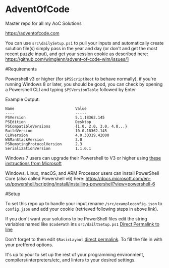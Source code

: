 # AdventOfCode
Master repo for all my AoC Solutions

https://adventofcode.com

You can use `src\dailySetup.ps1` to pull your inputs and automatically create solution file(s) simply pass in the year and day (or don't and get the most recent puzzle input), and get your session cookie as described here: https://github.com/wimglenn/advent-of-code-wim/issues/1

#Requirements

Powershell v3 or higher (for `$PSScriptRoot` to behave normally), if you're running Windows 8 or later, you should be good, you can check by opening a Powershell CLI and typing `$PSVersionTable` followed by Enter

Example Output:

```
Name                           Value
----                           -----
PSVersion                      5.1.18362.145
PSEdition                      Desktop
PSCompatibleVersions           {1.0, 2.0, 3.0, 4.0...}
BuildVersion                   10.0.18362.145
CLRVersion                     4.0.30319.42000
WSManStackVersion              3.0
PSRemotingProtocolVersion      2.3
SerializationVersion           1.1.0.1
```

Windows 7 users can upgrade their Powershell to V3 or higher using [these instructions from Microsoft](https://docs.microsoft.com/en-us/powershell/scripting/install/installing-windows-powershell?view=powershell-6)

Windows, Linux, macOS, and ARM Processor users can install PowerShell Core (also called Powershell v6) here: https://docs.microsoft.com/en-us/powershell/scripting/install/installing-powershell?view=powershell-6


#Setup

To set this repo up to handle your input rename `/src/exampleconfig.json` to `config.json` and add your cookie (retrieved following steps in above link).

If you don't want your solutions to be PowerShell files edit the string variables named like `$CodePath` ins `src/dailtSetup.ps1`
[Direct Permalink to line](https://github.com/Bpendragon/AdventOfCode/blob/0fff212612f51bb7b3a74cf7f793ab855b1fb055/src/dailySetup.ps1#L26)

Don't forget to then edit `$BasicLayout`
[direct permalink](https://github.com/Bpendragon/AdventOfCode/blob/0fff212612f51bb7b3a74cf7f793ab855b1fb055/src/dailySetup.ps1#L50). To fill the file in with your preffered options.

It's up to your to set up the rest of your programming environment, compilers/interpreters/etc, and linters to your desired settings. 
